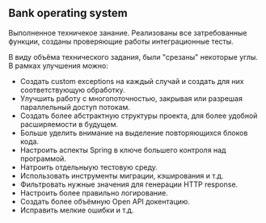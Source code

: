 ## Bank operating system

Выполненное техничекое занание.
Реализованы все затребованные функции, созданы проверяющие работы интеграционные тесты.

В виду объёма технического задания, были "срезаны" некоторые углы.  
В рамках улучшения можно:
- Создать custom exceptions на каждый случай и создать для них соответствующую обработку.
- Улучшить работу с многопоточностью, закрывая или разрешая параллельный доступ потокам.
- Создать более абстрактную структуры проекта, для более удобной расширяемости в будущем.
- Больше уделить внимание на выделение повторяющихся блоков кода.
- Настроить аспекты Spring в ключе большего контроля над программой.
- Натроить отдельныую тестовую среду.
- Использовать инструменты миграции, кэширования и т.д.
- Фильтровать нужные значения для генерации HTTP response.
- Настроить более правильно логирование.
- Создать более объёмную Open API докентацию.
- Исправить мелкие ошибки и т.д.
